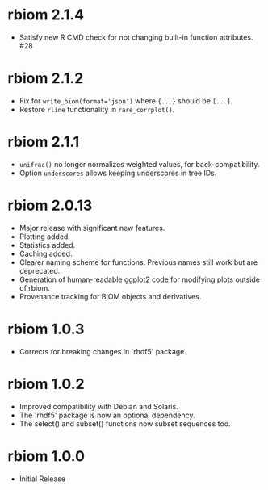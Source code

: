 # rbiom 2.1.4

* Satisfy new R CMD check for not changing built-in function attributes. #28


# rbiom 2.1.2

* Fix for `write_biom(format='json')` where `{...}` should be `[...]`.
* Restore `rline` functionality in `rare_corrplot()`.


# rbiom 2.1.1

* `unifrac()` no longer normalizes weighted values, for back-compatibility.
* Option `underscores` allows keeping underscores in tree IDs.


# rbiom 2.0.13

* Major release with significant new features.
* Plotting added.
* Statistics added.
* Caching added.
* Clearer naming scheme for functions. Previous names still work but are deprecated.
* Generation of human-readable ggplot2 code for modifying plots outside of rbiom.
* Provenance tracking for BIOM objects and derivatives.


# rbiom 1.0.3

* Corrects for breaking changes in 'rhdf5' package.


# rbiom 1.0.2

* Improved compatibility with Debian and Solaris.
* The 'rhdf5' package is now an optional dependency.
* The select() and subset() functions now subset sequences too.


# rbiom 1.0.0

* Initial Release
